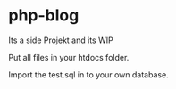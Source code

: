 # php-blog
Its a side Projekt and its WIP

Put all files in your htdocs folder.
 
 Import the test.sql in to your own database.
